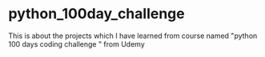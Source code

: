 # python_100day_challenge
This is about the projects which I have learned from course named "python 100 days coding challenge " from Udemy
